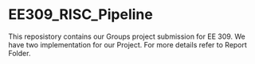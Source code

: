 # EE309_RISC_Pipeline
This reposistory contains our Groups project submission for EE 309. We have two implementation for our Project. For more details refer to Report Folder.
 
